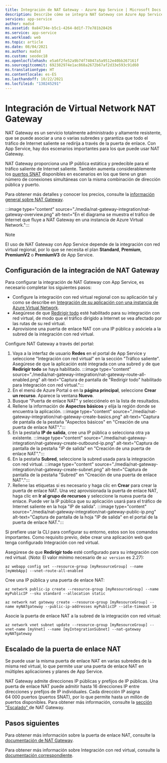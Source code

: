 ```yaml
---
title: Integración de NAT Gateway - Azure App Service | Microsoft Docs
description: Describe cómo se integra NAT Gateway con Azure App Service.
services: app-service
author: madsd
ms.assetid: 0a84734e-b5c1-4264-8d1f-77e781b28426
ms.service: app-service
ms.workload: web
ms.topic: article
ms.date: 08/04/2021
ms.author: madsd
ms.custom: seodec18
ms.openlocfilehash: e5a6f2fe52a9b74f74047a5a9512e40bb267161f
ms.sourcegitcommit: 692382974e1ac868a2672b67af2d33e593c91d60
ms.translationtype: HT
ms.contentlocale: es-ES
ms.lasthandoff: 10/22/2021
ms.locfileid: "130245291"
---
```

# <a name="virtual-network-nat-gateway-integration"></a>Integración de Virtual Network NAT Gateway

NAT Gateway es un servicio totalmente administrado y altamente resistente, que se puede asociar a una o varias subredes y garantiza que todo el tráfico de Internet saliente se redirija a través de la puerta de enlace. Con App Service, hay dos escenarios importantes para los que puede usar NAT Gateway. 

NAT Gateway proporciona una IP pública estática y predecible para el tráfico saliente de Internet saliente. También aumenta considerablemente los [puertos SNAT](../troubleshoot-intermittent-outbound-connection-errors.md) disponibles en escenarios en los que tiene un gran número de conexiones simultáneas con la misma combinación de dirección pública y puerto.

Para obtener más detalles y conocer los precios, consulte la [información general sobre NAT Gateway](../../virtual-network/nat-gateway/nat-overview.md).

:::image type="content" source="./media/nat-gateway-integration/nat-gateway-overview.png" alt-text="En el diagrama se muestra el tráfico de Internet que fluye a NAT Gateway en una instancia de Azure Virtual Network.":::

> [!Note] 
> El uso de NAT Gateway con App Service depende de la integración con red virtual regional, por lo que se necesita el plan **Standard**, **Premium**, **PremiumV2** o **PremiumV3** de App Service.

## <a name="configuring-nat-gateway-integration"></a>Configuración de la integración de NAT Gateway

Para configurar la integración de NAT Gateway con App Service, es necesario completar los siguientes pasos:

* Configure la integración con red virtual regional con su aplicación tal y como se describe en [Integración de su aplicación con una instancia de Azure Virtual Network](../overview-vnet-integration.md).
* Asegúrese de que [Redirigir todo](../overview-vnet-integration.md#routes) esté habilitado para su integración con red virtual, de modo que el tráfico dirigido a Internet se vea afectado por las rutas de su red virtual.
* Aprovisione una puerta de enlace NAT con una IP pública y asóciela a la subred de la integración con red virtual.

Configure NAT Gateway a través del portal:

1. Vaya a la interfaz de usuario **Redes** en el portal de App Service y seleccione "Integración con red virtual" en la sección "Tráfico saliente". Asegúrese de que la aplicación esté integrada con una subred y de que **Redirigir todo** se haya habilitado.
:::image type="content" source="./media/nat-gateway-integration/nat-gateway-route-all-enabled.png" alt-text="Captura de pantalla de &quot;Redirigir todo&quot; habilitado para Integración con red virtual.":::
1. En el menú de Azure Portal o en la **página principal**, seleccione **Crear un recurso**. Aparece la ventana **Nuevo**.
1. Busque "Puerta de enlace NAT" y selecciónelo en la lista de resultados.
1. Rellene la información de **Aspectos básicos** y elija la región donde se encuentra la aplicación.
:::image type="content" source="./media/nat-gateway-integration/nat-gateway-create-basics.png" alt-text="Captura de pantalla de la pestaña &quot;Aspectos básicos&quot; en &quot;Creación de una puerta de enlace NAT&quot;.":::
1. En la pestaña **IP de salida**, cree una IP pública o selecciona otra ya existente.
:::image type="content" source="./media/nat-gateway-integration/nat-gateway-create-outbound-ip.png" alt-text="Captura de pantalla de la pestaña &quot;IP de salida&quot; en &quot;Creación de una puerta de enlace NAT&quot;.":::
1. En la pestaña **Subred**, seleccione la subred usada para la integración con red virtual.
:::image type="content" source="./media/nat-gateway-integration/nat-gateway-create-subnet.png" alt-text="Captura de pantalla de la pestaña &quot;Subred&quot; en &quot;Creación de una puerta de enlace NAT&quot;.":::
1. Rellene las etiquetas si es necesario y haga clic en **Crear** para crear la puerta de enlace NAT. Una vez aprovisionada la puerta de enlace NAT, haga clic en **Ir al grupo de recursos** y seleccione la nueva puerta de enlace. Puede ver la IP pública que su aplicación usará para el tráfico de Internet saliente en la hoja "IP de salida".
:::image type="content" source="./media/nat-gateway-integration/nat-gateway-public-ip.png" alt-text="Captura de pantalla de la hoja &quot;IP de salida&quot; en el portal de la puerta de enlace NAT."::: 

Si prefiere usar la CLI para configurar su entorno, estos son los comandos importantes. Como requisito previo, debe crear una aplicación web que tenga configurado Integración con red virtual.

Asegúrese de que **Redirigir todo** esté configurado para su integración con red virtual. (*Nota:* El valor mínimo necesario de `az version` es 2.27):

```azurecli-interactive
az webapp config set --resource-group [myResourceGroup] --name [myWebApp] --vnet-route-all-enabled
```

Cree una IP pública y una puerta de enlace NAT:

```azurecli-interactive
az network public-ip create --resource-group [myResourceGroup] --name myPublicIP --sku standard --allocation static

az network nat gateway create --resource-group [myResourceGroup] --name myNATgateway --public-ip-addresses myPublicIP --idle-timeout 10
```

Asocie la puerta de enlace NAT a la subred de la integración con red virtual:

```azurecli-interactive
az network vnet subnet update --resource-group [myResourceGroup] --vnet-name [myVnet] --name [myIntegrationSubnet] --nat-gateway myNATgateway
```

## <a name="scaling-nat-gateway"></a>Escalado de la puerta de enlace NAT

Se puede usar la misma puerta de enlace NAT en varias subredes de la misma red virtual, lo que permite usar una puerta de enlace NAT en múltiples aplicaciones y planes de App Service.

NAT Gateway admite direcciones IP públicas y prefijos de IP públicas. Una puerta de enlace NAT puede admitir hasta 16 direcciones IP entre direcciones y prefijos de IP individuales. Cada dirección IP asigna 64 000 puertos (puertos SNAT), por lo que permite hasta un millón de puertos disponibles. Para obtener más información, consulte la [sección "Escalado" ](../../virtual-network/nat-gateway/nat-gateway-resource.md#scaling) de NAT Gateway.

## <a name="next-steps"></a>Pasos siguientes
Para obtener más información sobre la puerta de enlace NAT, consulte la [documentación de NAT Gateway](../../virtual-network/nat-gateway/nat-overview.md).

Para obtener más información sobre Integración con red virtual, consulte la [documentación correspondiente](../overview-vnet-integration.md).